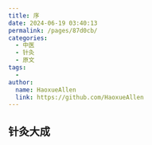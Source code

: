 ```yaml
---
title: 序
date: 2024-06-19 03:40:13
permalink: /pages/87d0cb/
categories:
  - 中医
  - 针灸
  - 原文
tags:
  - 
author: 
  name: HaoxueAllen
  link: https://github.com/HaoxueAllen
---
```


## 针灸大成